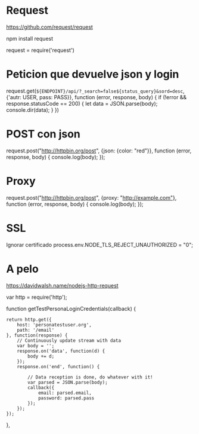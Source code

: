 # Request
https://github.com/request/request

npm install request

request = require('request')


# Peticion que devuelve json y login
request.get(`${ENDPOINT}/api/?_search=false${status_query}&sord=desc`, {'autr: USER, pass: PASS}}, function (error, response, body) {
  if (!error && response.statusCode == 200) {
    let data = JSON.parse(body);
    console.dir(data);
  }
})


# POST con json
request.post("http://httpbin.org/post", {json: {color: "red"}}, function (error, response, body) {
  console.log(body);
});

# Proxy
request.post("http://httpbin.org/post", {proxy: "http://example.com"}, function (error, response, body) { console.log(body); });


# SSL
Ignorar certificado
process.env.NODE_TLS_REJECT_UNAUTHORIZED = "0";




# A pelo
https://davidwalsh.name/nodejs-http-request

var http = require('http');

function getTestPersonaLoginCredentials(callback) {

    return http.get({
        host: 'personatestuser.org',
        path: '/email'
    }, function(response) {
        // Continuously update stream with data
        var body = '';
        response.on('data', function(d) {
            body += d;
        });
        response.on('end', function() {

            // Data reception is done, do whatever with it!
            var parsed = JSON.parse(body);
            callback({
                email: parsed.email,
                password: parsed.pass
            });
        });
    });

},
